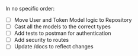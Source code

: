 In no specific order:

- [ ] Move User and Token Model logic to Repository
- [ ] Cast all the models to the correct types
- [ ] Add tests to postman for authentication
- [ ] Add security to routes
- [ ] Update /docs to reflect changes
